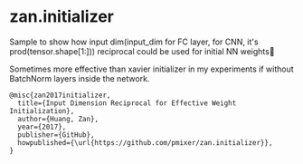 # zan.initializer

Sample to show how input dim(input_dim for FC layer, for CNN, it's prod(tensor.shape[1:])) reciprocal could be used for initial NN weights:dragon:

Sometimes more effective than xavier initializer in my experiments if without BatchNorm layers inside the network.

```
@misc{zan2017initializer,
  title={Input Dimension Reciprocal for Effective Weight Initialization},
  author={Huang, Zan},
  year={2017},
  publisher={GitHub},
  howpublished={\url{https://github.com/pmixer/zan.initializer}},
}
```

